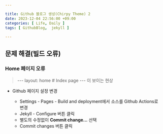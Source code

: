 ```yaml
---

title: Github 블로그 생성(Chirpy Theme) 2
date: 2023-12-04 22:56:00 +09:00
categories: [ Life, Daily ]
tags: [	GithubBlog,  jekyll ]
    
---
```


## 문제 해결(빌드 오류)

### Home 페이지 오류

  > --- layout: home # Index page --- 이 보이는 현상
  
- Github 페이지 설정 변경
  
  - Settings - Pages - Build and deployment에서 소스를 Github Actions로 변경
  - Jekyll - Configure 버튼 클릭
  - 별도의 수정없이 **Commit change...** 선택
  - Commit changes 버튼 클릭


